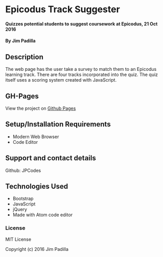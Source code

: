 # Epicodus Track Suggester

#### Quizzes potential students to suggest coursework at Epicodus, 21 Oct 2016

#### By Jim Padilla

## Description

The web page has the user take a survey to match them to an Epicodus learning track. There are four tracks incorporated into the quiz. The quiz itself uses a scoring system created with JavaScript.

## GH-Pages

View the project on [Github Pages](https://jpcodes.github.io/Epicodus-Track-Suggester/)

## Setup/Installation Requirements

* Modern Web Browser
* Code Editor

## Support and contact details

Github: JPCodes

## Technologies Used

* Bootstrap
* JavaScript
* jQuery
* Made with Atom code editor

### License

MIT License

Copyright (c) 2016 Jim Padilla
